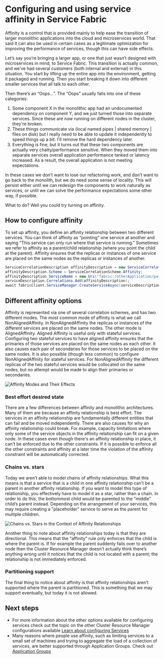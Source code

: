 <properties
   pageTitle="Service Fabric Cluster Resource Manager - Affinity | Microsoft Azure"
   description="Overview of configuring affinity for Service Fabric Services"
   services="service-fabric"
   documentationCenter=".net"
   authors="masnider"
   manager="timlt"
   editor=""/>

<tags
   ms.service="Service-Fabric"
   ms.devlang="dotnet"
   ms.topic="article"
   ms.tgt_pltfrm="NA"
   ms.workload="NA"
   ms.date="08/19/2016"
   ms.author="masnider"/>

# <a name="configuring-and-using-service-affinity-in-service-fabric"></a>Configuring and using service affinity in Service Fabric

Affinity is a control that is provided mainly to help ease the transition of larger monolithic applications into the cloud and microservices world. That said it can also be used in certain cases as a legitimate optimization for improving the performance of services, though this can have side effects.

Let’s say you’re bringing a larger app, or one that just wasn’t designed with microservices in mind, to Service Fabric. This transition is actually common, and we’ve had several customers (both internal and external) in this situation. You start by lifting up the entire app into the environment, getting it packaged and running. Then you start breaking it down into different smaller services that all talk to each other.

Then there’s an “Oops...”. The “Oops” usually falls into one of these categories:

1. Some component X in the monolithic app had an undocumented dependency on component Y, and we just turned those into separate services. Since these are now running on different nodes in the cluster, they're broken.
2.  These things communicate via (local named pipes | shared memory | files on disk) but I really need to be able to update it independently to speed things up a bit. I'll remove the hard dependency later.
3.  Everything is fine, but it turns out that these two components are actually very chatty/performance sensitive. When they moved them into separate services overall application performance tanked or latency increased. As a result, the overall application is not meeting expectations.

In these cases we don’t want to lose our refactoring work, and don’t want to go back to the monolith, but we do need some sense of locality. This will persist either until we can redesign the components to work naturally as services, or until we can solve the performance expectations some other way, if possible.

What to do? Well you could try turning on affinity.

## <a name="how-to-configure-affinity"></a>How to configure affinity
To set up affinity, you define an affinity relationship between two different services. You can think of affinity as “pointing” one service at another and saying “This service can only run where that service is running.” Sometimes we refer to affinity as a parent/child relationship (where you point the child at the parent). Affinity ensures that the replicas or instances of one service are placed on the same nodes as the replicas or instances of another.

``` csharp
ServiceCorrelationDescription affinityDescription = new ServiceCorrelationDescription();
affinityDescription.Scheme = ServiceCorrelationScheme.Affinity;
affinityDescription.ServiceName = new Uri("fabric:/otherApplication/parentService");
serviceDescription.Correlations.Add(affinityDescription);
await fabricClient.ServiceManager.CreateServiceAsync(serviceDescription);
```

## <a name="different-affinity-options"></a>Different affinity options
Affinity is represented via one of several correlation schemes, and has two different modes. The most common mode of affinity is what we call NonAlignedAffinity. In NonAlignedAffinity the replicas or instances of the different services are placed on the same nodes. The other mode is AlignedAffinity. Aligned Affinity is useful only with stateful services. Configuring two stateful services to have aligned affinity ensures that the primaries of those services are placed on the same nodes as each other. It also causes each pair of secondaries for those services to be placed on the same nodes. It is also possible (though less common) to configure NonAlignedAffinity for stateful services. For NonAlignedAffinity the different replicas of the two stateful services would be collocated on the same nodes, but no attempt would be made to align their primaries or secondaries.

![Affinity Modes and Their Effects][Image1]

### <a name="best-effort-desired-state"></a>Best effort desired state
There are a few differences between affinity and monolithic architectures. Many of them are because an affinity relationship is best effort. The services in an affinity relationship are fundamentally different entities that can fail and be moved independently. There are also causes for why an affinity relationship could break. For example, capacity limitations where only some of the service objects in the affinity relationship can fit on a given node. In these cases even though there's an affinity relationship in place, it can't be enforced due to the other constraints. If it is possible to enforce all the other constraints and affinity at a later time the violation of the affinity constraint will be automatically corrected.  

### <a name="chains-vs-stars"></a>Chains vs. stars
Today we aren’t able to model chains of affinity relationships. What this means is that a service that is a child in one affinity relationship can’t be a parent in another affinity relationship. If you want to model this type of relationship, you effectively have to model it as a star, rather than a chain. In order to do this, the bottommost child would be parented to the “middle” child’s parent instead. Depending on the arrangement of your services, this may require creating a "placeholder" service to serve as the parent for multiple children.

![Chains vs. Stars in the Context of Affinity Relationships][Image2]

Another thing to note about affinity relationships today is that they are directional. This means that the “affinity” rule only enforces that the child is where the parent is. If for example the parent suddenly fails over to another node then the Cluster Resource Manager doesn’t actually think there’s anything wrong until it notices that the child is not located with a parent; the relationship is not immediately enforced.

### <a name="partitioning-support"></a>Partitioning support
The final thing to notice about affinity is that affinity relationships aren’t supported where the parent is partitioned. This is something that we may support eventually, but today it is not allowed.

## <a name="next-steps"></a>Next steps
- For more information about the other options available for configuring services check out the topic on the other Cluster Resource Manager configurations available [Learn about configuring Services](service-fabric-cluster-resource-manager-configure-services.md)
- Many reasons where people use affinity, such as limiting services to a small set of machines and trying to aggregate the load of a collection of services, are better supported through Application Groups. Check out [Application Groups](service-fabric-cluster-resource-manager-application-groups.md)

[Image1]:./media/service-fabric-cluster-resource-manager-advanced-placement-rules-affinity/cluster-resrouce-manager-affinity-modes.png
[Image2]:./media/service-fabric-cluster-resource-manager-advanced-placement-rules-affinity/cluster-resource-manager-chains-vs-stars.png
